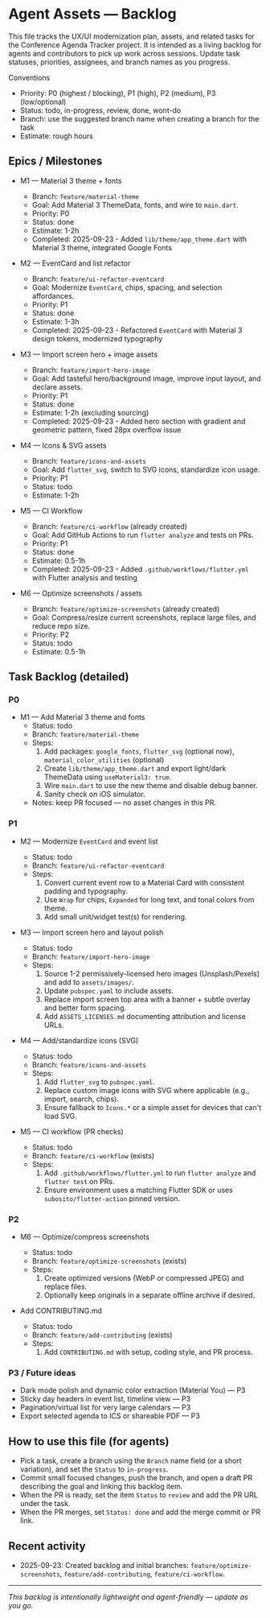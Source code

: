 # Agent Assets — Backlog

This file tracks the UX/UI modernization plan, assets, and related tasks for the Conference Agenda Tracker project. It is intended as a living backlog for agents and contributors to pick up work across sessions. Update task statuses, priorities, assignees, and branch names as you progress.

Conventions
- Priority: P0 (highest / blocking), P1 (high), P2 (medium), P3 (low/optional)
- Status: todo, in-progress, review, done, wont-do
- Branch: use the suggested branch name when creating a branch for the task
- Estimate: rough hours

## Epics / Milestones

- M1 — Material 3 theme + fonts
  - Branch: `feature/material-theme`
  - Goal: Add Material 3 ThemeData, fonts, and wire to `main.dart`.
  - Priority: P0
  - Status: done
  - Estimate: 1-2h
  - Completed: 2025-09-23 - Added `lib/theme/app_theme.dart` with Material 3 theme, integrated Google Fonts

- M2 — EventCard and list refactor
  - Branch: `feature/ui-refactor-eventcard`
  - Goal: Modernize `EventCard`, chips, spacing, and selection affordances.
  - Priority: P1
  - Status: done
  - Estimate: 1-3h
  - Completed: 2025-09-23 - Refactored `EventCard` with Material 3 design tokens, modernized typography

- M3 — Import screen hero + image assets
  - Branch: `feature/import-hero-image`
  - Goal: Add tasteful hero/background image, improve input layout, and declare assets.
  - Priority: P1
  - Status: done
  - Estimate: 1-2h (excluding sourcing)
  - Completed: 2025-09-23 - Added hero section with gradient and geometric pattern, fixed 28px overflow issue

- M4 — Icons & SVG assets
  - Branch: `feature/icons-and-assets`
  - Goal: Add `flutter_svg`, switch to SVG icons, standardize icon usage.
  - Priority: P1
  - Status: todo
  - Estimate: 1-2h

- M5 — CI Workflow
  - Branch: `feature/ci-workflow` (already created)
  - Goal: Add GitHub Actions to run `flutter analyze` and tests on PRs.
  - Priority: P1
  - Status: done
  - Estimate: 0.5-1h
  - Completed: 2025-09-23 - Added `.github/workflows/flutter.yml` with Flutter analysis and testing

- M6 — Optimize screenshots / assets
  - Branch: `feature/optimize-screenshots` (already created)
  - Goal: Compress/resize current screenshots, replace large files, and reduce repo size.
  - Priority: P2
  - Status: todo
  - Estimate: 0.5-1h


## Task Backlog (detailed)

### P0
- M1 — Add Material 3 theme and fonts
  - Status: todo
  - Branch: `feature/material-theme`
  - Steps:
    1. Add packages: `google_fonts`, `flutter_svg` (optional now), `material_color_utilities` (optional)
    2. Create `lib/theme/app_theme.dart` and export light/dark ThemeData using `useMaterial3: true`.
    3. Wire `main.dart` to use the new theme and disable debug banner.
    4. Sanity check on iOS simulator.
  - Notes: keep PR focused — no asset changes in this PR.

### P1
- M2 — Modernize `EventCard` and event list
  - Status: todo
  - Branch: `feature/ui-refactor-eventcard`
  - Steps:
    1. Convert current event row to a Material Card with consistent padding and typography.
    2. Use `Wrap` for chips, `Expanded` for long text, and tonal colors from theme.
    3. Add small unit/widget test(s) for rendering.

- M3 — Import screen hero and layout polish
  - Status: todo
  - Branch: `feature/import-hero-image`
  - Steps:
    1. Source 1-2 permissively-licensed hero images (Unsplash/Pexels) and add to `assets/images/`.
    2. Update `pubspec.yaml` to include assets.
    3. Replace import screen top area with a banner + subtle overlay and better form spacing.
    4. Add `ASSETS_LICENSES.md` documenting attribution and license URLs.

- M4 — Add/standardize icons (SVG)
  - Status: todo
  - Branch: `feature/icons-and-assets`
  - Steps:
    1. Add `flutter_svg` to `pubspec.yaml`.
    2. Replace custom image icons with SVG where applicable (e.g., import, search, chips).
    3. Ensure fallback to `Icons.*` or a simple asset for devices that can't load SVG.

- M5 — CI workflow (PR checks)
  - Status: todo
  - Branch: `feature/ci-workflow` (exists)
  - Steps:
    1. Add `.github/workflows/flutter.yml` to run `flutter analyze` and `flutter test` on PRs.
    2. Ensure environment uses a matching Flutter SDK or uses `subosito/flutter-action` pinned version.

### P2
- M6 — Optimize/compress screenshots
  - Status: todo
  - Branch: `feature/optimize-screenshots` (exists)
  - Steps:
    1. Create optimized versions (WebP or compressed JPEG) and replace files.
    2. Optionally keep originals in a separate offline archive if desired.

- Add CONTRIBUTING.md
  - Status: todo
  - Branch: `feature/add-contributing` (exists)
  - Steps:
    1. Add `CONTRIBUTING.md` with setup, coding style, and PR process.

### P3 / Future ideas
- Dark mode polish and dynamic color extraction (Material You) — P3
- Sticky day headers in event list, timeline view — P3
- Pagination/virtual list for very large calendars — P3
- Export selected agenda to ICS or shareable PDF — P3


## How to use this file (for agents)
- Pick a task, create a branch using the `Branch` name field (or a short variation), and set the `Status` to `in-progress`.
- Commit small focused changes, push the branch, and open a draft PR describing the goal and linking this backlog item.
- When the PR is ready, set the item `Status` to `review` and add the PR URL under the task.
- When the PR merges, set `Status: done` and add the merge commit or PR link.


## Recent activity
- 2025-09-23: Created backlog and initial branches: `feature/optimize-screenshots`, `feature/add-contributing`, `feature/ci-workflow`.

---
*This backlog is intentionally lightweight and agent-friendly — update as you go.*
